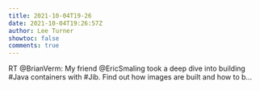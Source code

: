 ```yaml
---
title: 2021-10-04T19-26
date: 2021-10-04T19:26:57Z
author: Lee Turner
showtoc: false
comments: true
---
```


RT @BrianVerm: My friend @EricSmaling took a deep dive into building #Java containers with #Jib.
Find out how images are built and how to b…

